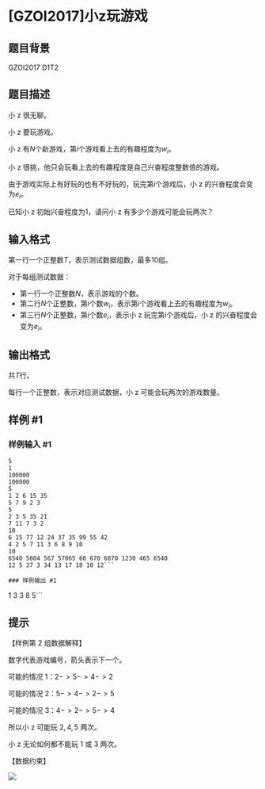 # [GZOI2017]小z玩游戏

## 题目背景

GZOI2017 D1T2

## 题目描述

小 z 很无聊。

小 z 要玩游戏。

小 z 有$N$个新游戏，第$i$个游戏看上去的有趣程度为$w_i$。

小 z 很挑，他只会玩看上去的有趣程度是自己兴奋程度整数倍的游戏。

由于游戏实际上有好玩的也有不好玩的，玩完第$i$个游戏后，小 z 的兴奋程度会变为$e_i$。

已知小 z 初始兴奋程度为$1$，请问小 z 有多少个游戏可能会玩两次？

## 输入格式

第一行一个正整数$T$，表示测试数据组数，最多$10$组。

对于每组测试数据：

- 第一行一个正整数$N$，表示游戏的个数。
- 第二行$N$个正整数，第$i$个数$w_i$，表示第$i$个游戏看上去的有趣程度为$w_i$。
- 第三行$N$个正整数，第$i$个数$e_i$，表示小 z 玩完第$i$个游戏后，小 z 的兴奋程度会变为$e_i$。

## 输出格式

共$T$行。

每行一个正整数，表示对应测试数据，小 z 可能会玩两次的游戏数量。

## 样例 #1

### 样例输入 #1
```
5
1
100000
100000
5
1 2 6 15 35
5 7 9 2 3
5
2 3 5 35 21
7 11 7 3 2
10
6 15 77 12 24 37 35 99 55 42
4 2 5 7 11 3 6 8 9 10
10
6540 5604 567 57065 60 670 6870 1230 465 6540
12 5 37 3 34 13 17 18 10 12```

### 样例输出 #1

```
1
3
3
8
5```

## 提示

【样例第 $2$ 组数据解释】

数字代表游戏编号，箭头表示下一个。

可能的情况 $1$：$2->5->4->2$

可能的情况 $2$：$5->4->2->5$

可能的情况 $3$：$4->2->5->4$

所以小 z 可能玩 $2,4,5$ 两次。

小 z 无论如何都不能玩 $1$ 或 $3$ 两次。

【数据约束】

![](https://cdn.luogu.com.cn/upload/image_hosting/s757wplh.png)
